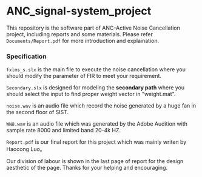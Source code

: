 # ANC_signal-system_project
This repository is the software part of ANC-Active Noise Cancellation project, including reports and some materials. Please refer `Documents/Report.pdf` for more introduction and explaination.

### Specification
`fxlms_s.slx` is the main file to execute the noise cancellation where you should modify the parameter of FIR to meet your requirement.

`Secondary.slx` is designed for modeling the **secondary path** where you should select the input to find proper weight vector in "weight.mat".

`noise.wav` is an audio file which record the noise generated by a huge fan in the second floor of SIST.

`WN8.wav` is an audio file which was generated by the Adobe Audition with sample rate 8000 and limited band 20-4k HZ.

`Report.pdf` is our final report for this project which was mainly writen by Haocong Luo。

Our division of labour is shown in the last page of report for the design aesthetic of the page.
Thanks for your helping and encouraging.
